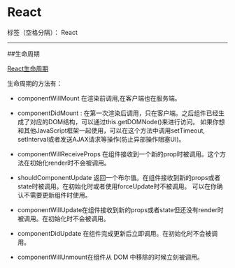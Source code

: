 ﻿# React

标签（空格分隔）： React

---

##生命周期

[React生命周期][1]

生命周期的方法有：

 - componentWillMount 在渲染前调用,在客户端也在服务端。

 - componentDidMount : 在第一次渲染后调用，只在客户端。之后组件已经生成了对应的DOM结构，可以通过this.getDOMNode()来进行访问。 如果你想和其他JavaScript框架一起使用，可以在这个方法中调用setTimeout, setInterval或者发送AJAX请求等操作(防止异部操作阻塞UI)。

 - componentWillReceiveProps 在组件接收到一个新的prop时被调用。这个方法在初始化render时不会被调用。
 
 - shouldComponentUpdate 返回一个布尔值。在组件接收到新的props或者state时被调用。在初始化时或者使用forceUpdate时不被调用。 
可以在你确认不需要更新组件时使用。

 - componentWillUpdate在组件接收到新的props或者state但还没有render时被调用。在初始化时不会被调用。
 
 - componentDidUpdate 在组件完成更新后立即调用。在初始化时不会被调用。
 
 - componentWillUnmount在组件从 DOM 中移除的时候立刻被调用。


  [1]: https://github.com/wengwengweng/articles/blob/master/2017/2017-01-23-react-lifecycle.md